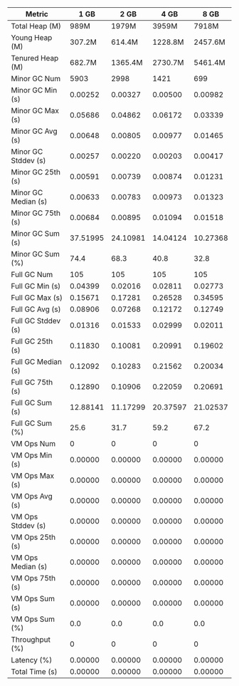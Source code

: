 | Metric | 1 GB | 2 GB | 4 GB | 8 GB |
|------|----|----|----|----|
| Total Heap (M) | 989M | 1979M | 3959M | 7918M |
| Young Heap (M) | 307.2M | 614.4M | 1228.8M | 2457.6M |
| Tenured Heap (M) | 682.7M | 1365.4M | 2730.7M | 5461.4M |
| Minor GC Num | 5903 | 2998 | 1421 | 699 |
| Minor GC Min (s) | 0.00252 | 0.00327 | 0.00500 | 0.00982 |
| Minor GC Max (s) | 0.05686 | 0.04862 | 0.06172 | 0.03339 |
| Minor GC Avg (s) | 0.00648 | 0.00805 | 0.00977 | 0.01465 |
| Minor GC Stddev (s) | 0.00257 | 0.00220 | 0.00203 | 0.00417 |
| Minor GC 25th (s) | 0.00591 | 0.00739 | 0.00874 | 0.01231 |
| Minor GC Median (s) | 0.00633 | 0.00783 | 0.00973 | 0.01323 |
| Minor GC 75th (s) | 0.00684 | 0.00895 | 0.01094 | 0.01518 |
| Minor GC Sum (s) | 37.51995 | 24.10981 | 14.04124 | 10.27368 |
| Minor GC Sum (%) | 74.4 | 68.3 | 40.8 | 32.8 |
| Full GC Num | 105 | 105 | 105 | 105 |
| Full GC Min (s) | 0.04399 | 0.02016 | 0.02811 | 0.02773 |
| Full GC Max (s) | 0.15671 | 0.17281 | 0.26528 | 0.34595 |
| Full GC Avg (s) | 0.08906 | 0.07268 | 0.12172 | 0.12749 |
| Full GC Stddev (s) | 0.01316 | 0.01533 | 0.02999 | 0.02011 |
| Full GC 25th (s) | 0.11830 | 0.10081 | 0.20991 | 0.19602 |
| Full GC Median (s) | 0.12092 | 0.10283 | 0.21562 | 0.20034 |
| Full GC 75th (s) | 0.12890 | 0.10906 | 0.22059 | 0.20691 |
| Full GC Sum (s) | 12.88141 | 11.17299 | 20.37597 | 21.02537 |
| Full GC Sum (%) | 25.6 | 31.7 | 59.2 | 67.2 |
| VM Ops Num | 0 | 0 | 0 | 0 |
| VM Ops Min (s) | 0.00000 | 0.00000 | 0.00000 | 0.00000 |
| VM Ops Max (s) | 0.00000 | 0.00000 | 0.00000 | 0.00000 |
| VM Ops Avg (s) | 0.00000 | 0.00000 | 0.00000 | 0.00000 |
| VM Ops Stddev (s) | 0.00000 | 0.00000 | 0.00000 | 0.00000 |
| VM Ops 25th (s) | 0.00000 | 0.00000 | 0.00000 | 0.00000 |
| VM Ops Median (s) | 0.00000 | 0.00000 | 0.00000 | 0.00000 |
| VM Ops 75th (s) | 0.00000 | 0.00000 | 0.00000 | 0.00000 |
| VM Ops Sum (s) | 0.00000 | 0.00000 | 0.00000 | 0.00000 |
| VM Ops Sum (%) | 0.0 | 0.0 | 0.0 | 0.0 |
| Throughput (%) | 0 | 0 | 0 | 0 |
| Latency (%) | 0.00000 | 0.00000 | 0.00000 | 0.00000 |
| Total Time (s) | 0.00000 | 0.00000 | 0.00000 | 0.00000 |
